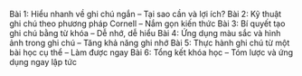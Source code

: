 Bài 1: Hiểu nhanh về ghi chú ngắn – Tại sao cần và lợi ích?
Bài 2: Kỹ thuật ghi chú theo phương pháp Cornell – Nắm gọn kiến thức
Bài 3: Bí quyết tạo ghi chú bằng từ khóa – Dễ nhớ, dễ hiểu
Bài 4: Ứng dụng màu sắc và hình ảnh trong ghi chú – Tăng khả năng ghi nhớ
Bài 5: Thực hành ghi chú từ một bài học cụ thể – Làm được ngay
Bài 6: Tổng kết khóa học – Tóm lược và ứng dụng ngay lập tức